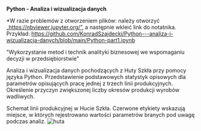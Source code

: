 **Python - Analiza i wizualizacja danych**

*W razie problemów z otworzeniem plików: należy otworzyć „https://nbviewer.jupyter.org/”, a następnie wkleić link do notatnika. Przykład: https://github.com/KonradSzajdecki/Python---analiza-i-wizualizacja-danych/blob/main/Python-part1.ipynb

"Wykorzystanie metod i technik analityki biznesowej we wspomaganiu decyzji w przedsiębiorstwie"

Analiza i wizualizacja danych pochodzących z Huty Szkła przy pomocy języka Python. Przedstawienie podstawowych statystyk opisowych dla parametrów opisujących pracę jednej z trzech linii produkcyjnych. Określenie przyczyn zwiększonej liczby okresów produkcji wyrobów wadliwych.

Schemat linii produkcyjnej w Hucie Szkła. Czerwone etykiety wskazują miejsce, w których rejestrowano wartości parametrów branych pod uwagę podczas analiz.
![huta](https://user-images.githubusercontent.com/80699256/115374551-413fcd00-a1cd-11eb-82e8-3faab86c85dd.png)
